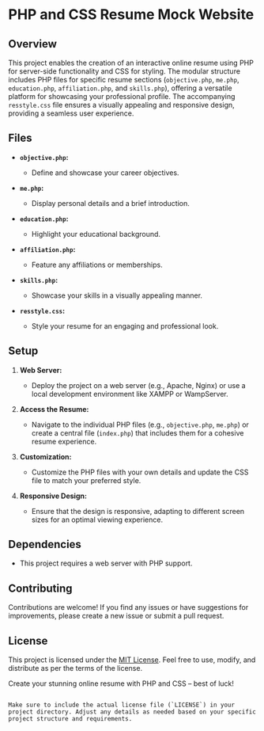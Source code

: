 # PHP and CSS Resume Mock Website

## Overview

This project enables the creation of an interactive online resume using PHP for server-side functionality and CSS for styling. The modular structure includes PHP files for specific resume sections (`objective.php`, `me.php`, `education.php`, `affiliation.php`, and `skills.php`), offering a versatile platform for showcasing your professional profile. The accompanying `resstyle.css` file ensures a visually appealing and responsive design, providing a seamless user experience.

## Files

- **`objective.php`:**
  - Define and showcase your career objectives.

- **`me.php`:**
  - Display personal details and a brief introduction.

- **`education.php`:**
  - Highlight your educational background.

- **`affiliation.php`:**
  - Feature any affiliations or memberships.

- **`skills.php`:**
  - Showcase your skills in a visually appealing manner.

- **`resstyle.css`:**
  - Style your resume for an engaging and professional look.

## Setup

1. **Web Server:**
   - Deploy the project on a web server (e.g., Apache, Nginx) or use a local development environment like XAMPP or WampServer.

2. **Access the Resume:**
   - Navigate to the individual PHP files (e.g., `objective.php`, `me.php`) or create a central file (`index.php`) that includes them for a cohesive resume experience.

3. **Customization:**
   - Customize the PHP files with your own details and update the CSS file to match your preferred style.

4. **Responsive Design:**
   - Ensure that the design is responsive, adapting to different screen sizes for an optimal viewing experience.

## Dependencies

- This project requires a web server with PHP support.

## Contributing

Contributions are welcome! If you find any issues or have suggestions for improvements, please create a new issue or submit a pull request.

## License

This project is licensed under the [MIT License](LICENSE). Feel free to use, modify, and distribute as per the terms of the license.

Create your stunning online resume with PHP and CSS – best of luck!
```

Make sure to include the actual license file (`LICENSE`) in your project directory. Adjust any details as needed based on your specific project structure and requirements.
